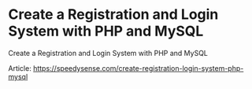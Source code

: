 # Create a Registration and Login System with PHP and MySQL

Create a Registration and Login System with PHP and MySQL

Article: https://speedysense.com/create-registration-login-system-php-mysql
